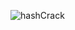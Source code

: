 ![hashCrack](https://user-images.githubusercontent.com/75953873/176808767-e76632dd-1118-4c80-a483-f361a9e07887.png)
